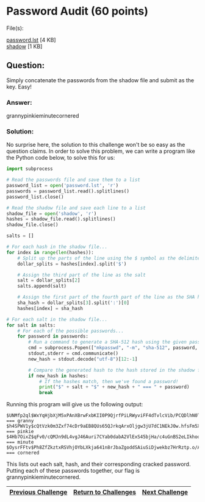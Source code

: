 # Password Audit (60 points)

File(s): 

[password.lst](password.lst) [4 KB]\
[shadow](shadow) [1 KB]

## Question:

Simply concatenate the passwords from the shadow file and submit as the key. Easy!

### Answer:

grannypinkieminutecornered

### Solution:

No surprise here, the solution to this challenge won't be so easy as the question claims. In order to solve this problem, we can write a program like the Python code below, to solve this for us:

```py
import subprocess

# Read the passwords file and save them to a list
password_list = open('password.lst', 'r')
passwords = password_list.read().splitlines()
password_list.close()

# Read the shadow file and save each line to a list
shadow_file = open('shadow', 'r')
hashes = shadow_file.read().splitlines()
shadow_file.close()

salts = []

# For each hash in the shadow file...
for index in range(len(hashes)):
    # Split up the parts of the line using the $ symbol as the delimiter
    dollar_splits = hashes[index].split('$')

    # Assign the third part of the line as the salt
    salt = dollar_splits[2]
    salts.append(salt)

    # Assign the first part of the fourth part of the line as the SHA hash
    sha_hash = dollar_splits[3].split(':')[0]
    hashes[index] = sha_hash

# For each salt in the shadow file...
for salt in salts:
    # For each of the possible passwords...
    for password in passwords:
        # Run a command to generate a SHA-512 hash using the given password and salt
        cmd = subprocess.Popen(["mkpasswd", "-m", "sha-512", password, salt], stdout=subprocess.PIPE, stderr=subprocess.STDOUT)
        stdout,stderr = cmd.communicate()
        new_hash = stdout.decode("utf-8")[12:-1]

        # Compare the generated hash to the hash stored in the shadow file
        if new_hash in hashes:
            # If the hashes match, then we've found a password!
            print("$" + salt + "$" + new_hash + " === " + password)
            break
```

Running this program will give us the following output:

```
$UNMfp2ql$WxYqHjbXjM5xPAnXBrwFxbKII0P9QjrfPiLRWyviFF4dTvlcVib/PCQDlhN0TXLhnQIvQpfIjCO3sTeRMme6D0 === granny
$h4SPWV1y$cQtVzk0m3Zxf74cDr9aEB8QUs65QJrkqArxOljgw3jU7dC1NEkJ0w.hfsFm5XcSQ11nyOzJ./Q5Bi7O/Ut45R0 === pinkie
$4Hb7OixZ$qFv0/cQMJn9dL4vgJ46Auri7CYab0dabA2VlExS45bjHa/c4uGnBS2eLIkhoqzqmOVzRwFimT8Wj3zXQ19YW10 === minute
$OysrFFtv$Ph8ZfZkztxRSVhjOYbLXkja641n8rJbaZgoddSAiuSiDjwekbz7HrRztp.o/AeG0UPvaqT.cqRmXYu8xJ66Mp1 === cornered
```

This lists out each salt, hash, and their corresponding cracked password. Putting each of these passwords together, our flag is grannypinkieminutecornered.

| [Previous Challenge](/Challenges/Protect-And-Defend/10) | [Return to Challenges](/Challenges/../../../#modules) | [Next Challenge](/Challenges/Securely-Provision/1) |
| :------- | :-----: | ------: |